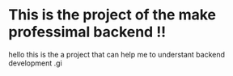 # This is the project of the make professimal backend !!


hello this is the a project that can help me to understant backend development .gi